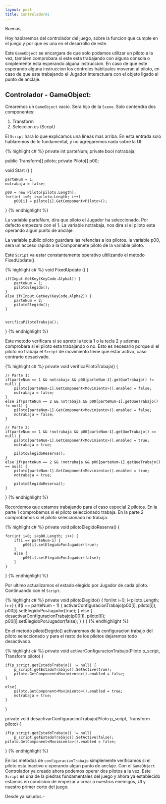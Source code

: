 ```yaml
---
layout: post
title: Controlador#1
---
```


Buenas,

Hoy hablaremos del controlador del juego, sobre la funcion que cumple en el juego
y por que es una en el desarrollo de este.

Este `GameObject` se encargara de que solo podamos utilizar un piloto a la vez, tambien
comprobara si este esta trabajando con alguna consola o simplemente esta esperando alguna
instruccion. En caso de que este esperando alguna instruccion los controles habituales
moveran al piloto, en caso de que este trabajando el Jugador interactuara con el objeto
ligado al punto de anclaje.

<h2>Controlador - GameObject:</h2>

Crearemos un `GameObject` vacio.
Sera hijo de la `Scene`.
Solo contendra dos componentes:

1. Transform
2. Seleccion.cs (Script)

El `Script` hara lo que explicamos una lineas mas arriba. En esta entrada solo hablaremos
de lo fundamental, y no agregaremos nada sobre la UI.

{% highlight c# %}
private int parteNum;
private bool notrabaja;

public Transform[] piloto;
private Piloto[] p00;

void Start () {

	parteNum = 1;
	notrabaja = false;

	p00 = new Piloto[piloto.Length];
	for(int i=0; i<piloto.Length; i++)
		p00[i] = piloto[i].GetComponent<Piloto>();
}
{% endhighlight %}

La variable parteNum, dira que piloto el Jugador ha seleccionado. Por defecto empezara con el 1.
La variable notrabaja, nos dira si el piloto esta operando algun punto de anclaje.

La variable public piloto guardara las refencias a los pilotos.
la variable p00, sera un acceso rapido a la Componenete piloto de la variable piloto.

Este `Script` va estar constantemente operativo ultilizando el metodo FixedUpdate().

{% highlight c# %}
void FixedUpdate () {

	if(Input.GetKey(KeyCode.Alpha1)) {
		parteNum = 1;
		pilotoElegido();
	}
	else if(Input.GetKey(KeyCode.Alpha2)) {
		parteNum = 2;
		pilotoElegido();
	}


	verificaPilotoTrabaja();
}
{% endhighlight %}

Este metodo verificara si se apreto la tecla 1 o la tecla 2 y ademas comprobara
si el piloto esta trabajando o no. Esto es necesario porque si el piloto no trabaja
el `Script` de movimiento tiene que estar activo, caso contrario desacivado.

{% highlight c# %}
private void verificaPilotoTrabaja() {

	// Parte 1:
	if(parteNum == 1 && notrabaja && p00[parteNum-1].getQueTrabajo() != null) {
		piloto[parteNum-1].GetComponent<Movimiento>().enabled = false;
		notrabaja = false;
	}
	else if(parteNum == 2 && notrabaja && p00[parteNum-1].getQueTrabajo() != null) {
		piloto[parteNum-1].GetComponent<Movimiento>().enabled = false;
		notrabaja = false;
	}

	// Parte 2:
	if(parteNum == 1 && !notrabaja && p00[parteNum-1].getQueTrabajo() == null) {
		piloto[parteNum-1].GetComponent<Movimiento>().enabled = true;
		notrabaja = true;

		pilotoElegidoReserva();
	}
	else if(parteNum == 2 && !notrabaja && p00[parteNum-1].getQueTrabajo() == null) {
		piloto[parteNum-1].GetComponent<Movimiento>().enabled = true;
		notrabaja = true;

		pilotoElegidoReserva();
	}

}
{% endhighlight %}

Recordemos que estamos trabajando para el caso especial 2 pilotos. En la parte 1
comprobamos si el piloto seleccionado trabaja. En la parte 2 comprobamos si el
piloto seleccionado no trabaja.

{% highlight c# %}
private void pilotoElegidoReserva() {

	for(int i=0; i<p00.Length; i++) {
		if(i == parteNum-1) {
			p00[i].setElegidoPorJugador(true);
		}
		else {
			p00[i].setElegidoPorJugador(false);
		}
	}

}
{% endhighlight %}

Por ultimo actualizamos el estado elegido por Jugador de cada piloto.
Continuando con el `Script`.

{% highlight c# %}
private void pilotoElegido() {
	for(int i=0; i<piloto.Length; i++) {
		if(i == parteNum - 1) {
			activarConfiguracionTrabajo(p00[i], piloto[i]);
			p00[i].setElegidoPorJugador(true);
		}
		else {
			desactivarConfiguracionTrabajo(p00[i], piloto[i]);
			p00[i].setElegidoPorJugador(false);
		}
	}
}
{% endhighlight %}

En el metodo pilotoElegido() activaremos de la configuracion trabajo del piloto seleccionado y para el resto de los pilotos dejaremos todo desactivado.

{% highlight c# %}
private void activarConfiguracionTrabajo(Piloto p_script, Transform piloto) {

	if(p_script.getEstadoTrabajo() != null) {
		p_script.getEstadoTrabajo().SetActive(true);
		piloto.GetComponent<Movimiento>().enabled = false;
	}

	else{
		piloto.GetComponent<Movimiento>().enabled = true;
		notrabaja = true;
	}

}

private void desactivarConfiguracionTrabajo(Piloto p_script, Transform piloto) {

	if(p_script.getEstadoTrabajo() != null)
		p_script.getEstadoTrabajo().SetActive(false);
	piloto.GetComponent<Movimiento>().enabled = false;

}
{% endhighlight %}

En los metodos de `configuracionTrabajo` simplemente verificamos si el piloto esta inactivo u operando algun punto de anclaje.
Con el `GameObject` Controlador ya creado ahora podemos operar dos pilotos a la vez.
Este `Script` es una de la piedras fundamentales del juego y ahora ya establecido estamos en condicion de
empezar a crear a nuestros enemigos, UI y nuestro primer corto del juego.

Desde ya saludos.-


<script>
  (function(i,s,o,g,r,a,m){i['GoogleAnalyticsObject']=r;i[r]=i[r]||function(){
  (i[r].q=i[r].q||[]).push(arguments)},i[r].l=1*new Date();a=s.createElement(o),
  m=s.getElementsByTagName(o)[0];a.async=1;a.src=g;m.parentNode.insertBefore(a,m)
  })(window,document,'script','https://www.google-analytics.com/analytics.js','ga');

  ga('create', 'UA-87908822-1', 'auto');
  ga('send', 'pageview');

</script>
